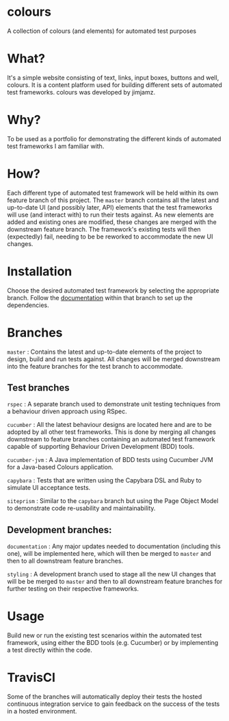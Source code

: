 
# colours
A collection of colours (and elements) for automated test purposes

# What?
It's a simple website consisting of text, links, input boxes, buttons and well, colours.  It is a content platform used for building different sets of automated test frameworks.  colours was developed by jimjamz.

# Why?
To be used as a portfolio for demonstrating the different kinds of automated test frameworks I am familiar with.

# How?
Each different type of automated test framework will be held within its own feature branch of this project.  The `master` branch contains all the latest and up-to-date UI (and possibly later, API) elements that the test frameworks will use (and interact with) to run their tests against.  As new elements are added and existing ones are modified, these changes are merged with the downstream feature branch.  The framework's existing tests will then (expectedly) fail, needing to be be reworked to accommodate the new UI changes.

# Installation
Choose the desired automated test framework by selecting the appropriate branch.  Follow the [documentation](./doc/doc.html) within that branch to set up the dependencies.

# Branches
`master` : Contains the latest and up-to-date elements of the project to design, build and run tests against.  All changes will be merged downstream into the feature branches for the test branch to accommodate.

## Test branches
`rspec` : A separate branch used to demonstrate unit testing techniques from a behaviour driven approach using RSpec.

`cucumber` : All the latest behaviour designs are located here and are to be adopted by all other test frameworks.  This is done by merging all changes downstream to feature branches containing an automated test framework capable of supporting Behaviour Driven Development (BDD) tools.

`cucumber-jvm` : A Java implementation of BDD tests using Cucumber JVM for a Java-based Colours application.

`capybara` : Tests that are written using the Capybara DSL and Ruby to simulate UI acceptance tests.

`siteprism` : Similar to the `capybara` branch but using the Page Object Model to demonstrate code re-usability and maintainability.

## Development branches:
`documentation` : Any major updates needed to documentation (including this one), will be implemented here, which will then be merged to `master` and then to all downstream feature branches.

`styling` : A development branch used to stage all the new UI changes that will be be merged to `master` and then to all downstream feature branches for further testing on their respective frameworks.

# Usage
Build new or run the existing test scenarios within the automated test framework, using either the BDD tools (e.g. Cucumber) or by implementing a test directly within the code.

# TravisCI
Some of the branches will automatically deploy their tests the hosted continuous integration service to gain feedback on the success of the tests in a hosted environment. 